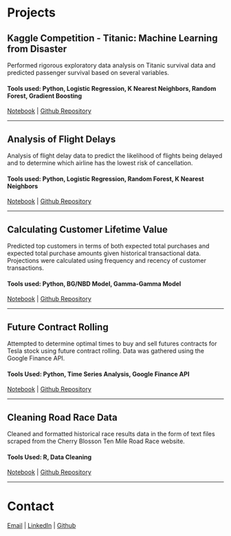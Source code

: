 # Projects  
## Kaggle Competition - Titanic: Machine Learning from Disaster  
Performed rigorous exploratory data analysis on Titanic survival data and predicted passenger survival based on several variables.  

#### Tools used: Python, Logistic Regression, K Nearest Neighbors, Random Forest, Gradient Boosting  

[Notebook](https://github.com/xzachx/Kaggle-Titanic/blob/master/Titanic.ipynb) \| [Github Repository](https://github.com/xzachx/Kaggle-Titanic)  

---

## Analysis of Flight Delays  
Analysis of flight delay data to predict the likelihood of flights being delayed and to determine which airline has the lowest risk of cancellation.  

#### Tools used: Python, Logistic Regression, Random Forest, K Nearest Neighbors  

[Notebook](https://github.com/xzachx/Flight-Delays/blob/master/flight_delays.ipynb) \| [Github Repository](https://github.com/xzachx/Flight-Delays)  

---

## Calculating Customer Lifetime Value  
Predicted top customers in terms of both expected total purchases and expected total purchase amounts given historical transactional data. Projections were calculated using frequency and recency of customer transactions.  

#### Tools used: Python, BG/NBD Model, Gamma-Gamma Model  

[Notebook](https://github.com/xzachx/Customer_Lifetime_Value/blob/master/Customer%20Lifetime%20Value.ipynb) \| [Github Repository](https://github.com/xzachx/Customer_Lifetime_Value)  

---  

## Future Contract Rolling  
Attempted to determine optimal times to buy and sell futures contracts for Tesla stock using future contract rolling.  Data was gathered using the Google Finance API.

#### Tools Used: Python, Time Series Analysis, Google Finance API  

[Notebook](https://github.com/xzachx/SMU/blob/master/MSDS%207333%20-%20Quantifying%20the%20World/Unit%204%20Case%20Study/ZBrown_Unit4CaseStudy.ipynb) \| [Github Repository](https://github.com/xzachx/SMU/tree/master/MSDS%207333%20-%20Quantifying%20the%20World/Unit%204%20Case%20Study)  

---  

## Cleaning Road Race Data  
Cleaned and formatted historical race results data in the form of text files scraped from the Cherry Blosson Ten Mile Road Race website.  

#### Tools Used: R, Data Cleaning  

[Notebook](https://github.com/xzachx/SMU/blob/master/MSDS%207333%20-%20Quantifying%20the%20World/Unit%208%20Case%20Study/ZBrown_Unit8CaseStudy.Rmd) \| [Github Repository](https://github.com/xzachx/SMU/tree/master/MSDS%207333%20-%20Quantifying%20the%20World/Unit%208%20Case%20Study)  
 
 ---  
   
# Contact  
[Email](mailto:xzachx@gmail.com) \| [LinkedIn](https://www.linkedin.com/in/zachbrown1218/) \| [Github](https://github.com/xzachx)
